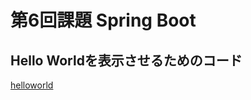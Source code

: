 # 第6回課題 Spring Boot

## Hello Worldを表示させるためのコード

[helloworld](https://github.com/capyybara/RaiseTech_Assignment6_Spring-Boot/tree/main/src/main/java/com/Assignment6/helloworld)
